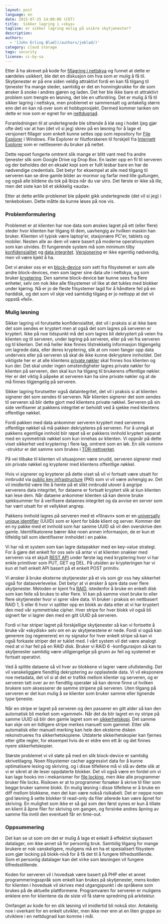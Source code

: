```yaml
---
layout: post
language: en
date: 2015-07-25 14:00:00 (CET)
title:  Sikker lagring i «skya»
tagline: er sikker lagring mulig på usikre skytjenester?
description: 
authors:
  - '[John Erling Blad](/authors/jeblad/)'
category: cloud storage
tags: security
license: cc-by-sa
---
```


Etter å ha skrevet på kode for [fillagring i nettskya](https://en.wikipedia.org/wiki/Cloud_storage) og funnet at dette er særdeles usikkert, ble det en diskusjon om hva som er mulig å få til. Skytjenester er på ene siden veldig attraktivt fordi en kan få tilgang til tjenester fra mange steder, samtidig er det en honningkrukke for de som ønsker å snoke i andres gjøren og laden. Det her ble ikke bare et attraktivt problem som trengte en løsning, det ble en utfordring. Det er mulig å få til sikker lagring i nettskya, men problemet er sammensatt og antakelig større enn det en kan nå over som et hobbyprosjekt. Dermed kommer tanken om dette er noe som er egnet for en [nettdugnad](https://en.wikipedia.org/wiki/Crowdsourcing).

<!--more-->

Foranledningen til at undertegnede ble sittende å klø seg i hodet (jeg gjør ofte det) var at han (det vil si jeg) skrev på en løsning for å lage et versjonert fillager som enkelt kunne settes opp som repository for [File Explorer](https://en.wikipedia.org/wiki/File_Explorer) i Windows. File Explorer er filutforskeren til forskjell fra [Internett Explorer](https://en.wikipedia.org/wiki/Internet_Explorer) som er nettleseren du bruker på nettet.

Dette repoet fungerte omtrent slik mange er blitt vant med fra andre tjenester slik som Google Drive og Drop Box. En laster opp en fil til serveren og der beholdes det en eksakt kopi som er fullt lesbar bare en har de nødvendige credentials. Det betyr for eksempel at alle med tilgang til serveren kan se dine gamle bilder av mormor og farfar med lille gullungen, og også alle bildene du tok på Ibiza når du var utro. Det første er ikke så ille, men det siste kan bli et skikkelig «auda».

Etter at dette ørlille problemet ble påpekt gikk undertegnede (det vil si jeg) i tenkeboksen. Dette måtte da kunne løses på noe vis.

### Problemformulering
Problemet er at klienten har noe data som ønskes lagret på ett (eller flere) steder hvor klienten har tilgang til dem, uavhengig av hvilken maskin han bruker. Klienten vil typisk være laptop'er, stasjonære PC'er, tablets og mobiler. Nesten alle av dem vil være basert på moderne operativsystem som kan utvides. Et fungerende system må som minimum tilby [konfidensialitet](https://en.wikipedia.org/wiki/Confidentiality) og [data integritet](https://en.wikipedia.org/wiki/Data_integrity). [Versjonering](https://en.wikipedia.org/wiki/Version_control) er ikke egentlig nødvendig, men vil være kjekt å ha.

Det vi ønsker oss er en [block-device](https://en.wikipedia.org/wiki/Device_file#BLOCKDEV) som sett fra filsystemet er som alle andre block-devices, men som lagrer sine data ute i nettskya, og som bruker [kryptering](https://en.wikipedia.org/wiki/Cryptography). Den samme block-device bør kunne sees fra flere enheter, selv om nok ikke alle filsystemer vil like at det tukles med blokker under kjøring. Nå er jo de fleste filsystemer lagd for å håndtere feil på en harddisk, og det som vil skje ved samtidig tilgang er jo nettopp at det vil oppstå «feil».

### Mulig løsning
Sikker lagring vil forutsette konfidensialitet, det vil i praksis si at ikke bare det som sendes er kryptert men at også det som lagres på serveren er kryptert. Ikke på noe tidspunkt må det som lagres bli dekryptert på veien fra klienten og til serveren, under lagring på serveren, eller på vei fra serveren og til klienten. Det må heller ikke finnes tilstrekkelig informasjon tilgjengelig om lagrede data, eller deres kryptering, slik at om noen fanger opp data underveis eller på serveren så skal de ikke kunne dekryptere innholdet. Det viktigste her er at alle klientens [private nøkler](https://en.wikipedia.org/wiki/Cloud_storage) skal finnes hos klienten og kun der. Det skal under ingen omstendigheter lagres private nøkler for klienten på serveren, den skal kun ha tilgang til brukerens offentlige nøkler. Her er det viktig å påpeke at serveren kan ha sine private nøkler og at de må finnes tilgjengelig på serveren.

Sikker lagring forutsetter også dataintegritet, det vil i praksis si at klienten signerer det som sendes til serveren. Når klienten signerer det som sendes til serveren så blir dette gjort med klientens private nøkkel. Serveren på sin side verifiserer at pakkens integritet er beholdt ved å sjekke med klientens offentlige nøkkel.

Fordi pakken med data ankommer serveren kryptert med serverens offentlige nøkkel så må pakken dekrypteres på serveren. For å unngå at pakkens egentlige innhold blir røpet så er pakkens innhold kryptert separat med en symmetrisk nøkkel som kun innehas av klienten. Vi oppnår på dette viset sikkerhet ved kryptering i flere lag, omtrent som en løk. En slik «onion» -struktur er det samme som brukes i [TOR-nettverket](https://en.wikipedia.org/wiki/Tor_(anonymity_network)).

På vei tilbake til klienten vil situasjonen være snudd, serveren signerer med sin private nøkkel og krypterer med klientens offentlige nøkkel.

Hvis vi signerer og krypterer på dette viset så vil vi fortsatt være utsatt for innbrudd via [public key infrastructure](https://en.wikipedia.org/wiki/Public_key_infrastructure) (PKI) som vi vil være avhengig av. Det vil imidlertid være lite å hente på et slikt innbrudd utover å angripe serverens data integritet, for dataene er fortsatt kryptert slik at kun klienten kan lese dem. Når dataene ankommer klienten så kan denne bruke sjekksummer for å verifisere dataenes integritet og da avvise en server som har vært utsatt for et vellykket angrep.

Pakkens innhold lagres på serveren med et «filnavn» som er en [universally unique identifier](https://en.wikipedia.org/wiki/Universally_unique_identifier) (UUID) som er kjent for både klient og server. Kommer det en ny pakke med et innhold som har samme UUID så vil den overskrive den gamle. Identifikatorene bærer ikke noen annen informasjon, de er kun et tilfeldig tall som identifiserer innholdet i en pakke.

Vi har nå et system som kan lagre datapakker med en key-value strategi. For å gjøre det enkelt for oss selv så antar vi at klienten snakker med serveren via et skjult [REST API](https://en.wikipedia.org/wiki/Representational_state_transfer) under første lag med kryptering hvor vi har enkle primitiver som PUT, GET og DEL. På utsiden av krypteringen har vi kun et helt enkelt API basert på et enkelt POST primitiv.

Vi ønsker å bruke eksterne skytjenester på et vis som gir oss høy sikkerhet også for dataoverlevelse. Det betyr at vi ønsker å spre data over flere skytjenester. Metoden er kjent fra [RAID](https://en.wikipedia.org/wiki/RAID), istedenfor å bruke en enkelt disk som kan feile så brukes to eller flere. Vi kan på samme viset bruke to eller flere skytjenester hvor vi sprer våre data. Vi bruker i praksis en nettbasert RAID 1, 5 eller 6 hvor vi splitter opp en blokk av data etter at vi har kryptert den med vår symmetriske cipher. Hver stripe for hver blokk vil også bli signert før vi lagrer den med en gitt UUID på serveren.

Fordi vi har striper lagret på forskjellige skytjenester så kan vi fortsette å bruke vår «skydisk» selv om en av skytjenestene er nede. Fordi vi også kan generere (og regenerere) en ny signatur for hver enkelt stripe så kan vi også forkaste striper det er tuklet med. I vårt system vil det være analogt med at vi har feil på en RAID disk. Bruker vi RAID 6 -konfigurasjon så kan to skytjenester samtidig være utilgjengelige på grunn av feil og systemet er fortsatt operativt.

Ved å splitte dataene så vil hver av blokkene vi lagrer være ufullstendig. Det vil vanskeliggjøre fiendtlig dekryptering av opplastede data. Vi vil eksponere noe metadata, det vil si at det er trafikk mellom klienter og serveren, og er serveren tatt over av en fiendtlig operatør så kan denne finne ut hvilken brukere som aksesserer de samme stripene på serveren. Uten tilgang på serveren er det kun mulig å se klienter som bruker samme eller lignende type tjeneste.

Når en stripe er lagret på serveren og den passerer en gitt alder så kan den automatisk bli merket som «gammel». Når det da blir lagret en ny stripe på samme UUID så blir den gamle lagret som en [sikkerhetskopi](https://en.wikipedia.org/wiki/Backup). Det samme kan skje om en tidligere stripe merkes manuelt som gammel. Etter slik automatisk eller manuell merking kan hele den eksterne disken rekonstrueres fra sikkerhetskopiene. Utdaterte sikkerhetskopier kan fjernes etter gitte regler, for eksempel hvis de er eldre enn ett år og det finnes nyere sikkerhetskopier.

Største problemet vi vil støte på med en slik block-device er samtidig skrivetilagng. Noen filsystemer cacher aggressivt data for å kunne optimalisere lesing og skriving, og i disse tilfellene må vi slå av dette slik at vi er sikret at de leser oppdaterte blokker. Det vil også være en fordel om vi kan lage hooks inn i mekanismer for [file locking](https://en.wikipedia.org/wiki/File_locking), men ikke alle programmer bruker file locks. Risikoen er at to programmer forsøker å skrive til filer som begge bruker samme blokk. En mulig løsning i disse tilfellene er å bruke en diff mellom blokkene, men det kan være nokså risikabelt. Det er neppe noen god løsning å sette blokker til read-only da filer allerede kan være åpnet for skriving. En mulighet som ikke er så gal som den først synes er kun å tillate en klient å åpne filer for skriving om gangen, og forsinke andres åpning av samme fila inntil den eventuelt får en time-out.

### Oppsummering
Det kan se ut som om det er mulig å lage et enkelt å effektivt skybasert datalager, om ikke annet så for personlig bruk. Samtidig tilgang for mange brukere er nok vanskeligere, muligens må en ha et spesialisert filsystem som gjør locking på blokk-nivå for å få det til å fungere tilfredsstillende. Som et personlig datalager kan det virke som løsningen vil fungere tilfredsstillende.

Koden for serveren vil i hovedsak være basert på PHP eller et annet programmeringsspråk som enkelt kan brukes på skytjenester, mens koden for klienten i hovedsak vil skrives med utgangspunkt i de språkene som brukes på de aktuelle plattformene. Programvaren for serveren er muligens enklere enn for klientene da de siste vil få større spredning på arkitektur.

Omfanget av kode for en slik løsning vil imidlertid bli nokså stor. Antakelig noe i overkant for en enkelt utvikler, men ikke mer enn at en liten gruppe av utviklere i en nettdugnad kan komme i mål.